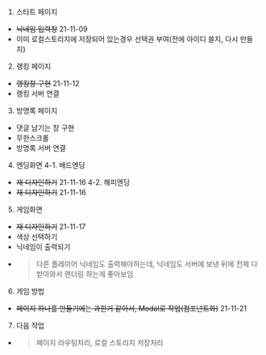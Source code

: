 <!-- 해야할 것들 -->
1. 스타트 페이지
- ~~닉네임 입력창~~ 21-11-09
- 이미 로컬스토리지에 저장되어 있는경우 선택권 부여(전에 아이디 쓸지, 다시 만들지)
  
2. 랭킹 페이지
- ~~랭킹창 구현~~ 21-11-12
- 랭킹 서버 연결
  
3. 방명록 페이지
- 댓글 남기는 창 구현
- 무한스크롤
- 방명록 서버 연결
  
4. 엔딩화면
4-1. 배드엔딩
- ~~재 디자인하기~~ 21-11-16
4-2. 해피엔딩
- ~~재 디자인하기~~ 21-11-16
  
5. 게임화면
- ~~재 디자인하기~~ 21-11-17
- 색상 선택하기
- 닉네임이 출력되기
- > 다른 플레이어 닉네임도 출력해야하는데, 닉네임도 서버에 보낸 뒤에 전체 다 받아와서 랜더링 하는게 좋아보임

6. 게임 방법
- ~~페이지 하나를 만들기에는 과한거 같아서, Modal로 작업(컴포넌트화)~~ 21-11-21

7. 다음 작업
- > 페이지 라우팅처리, 로컬 스토리지 저장처리